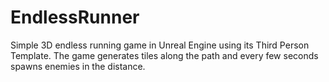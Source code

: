 # EndlessRunner

Simple 3D endless running game in Unreal Engine using its Third Person Template. The game generates tiles along the path and every few seconds spawns enemies in the distance.
